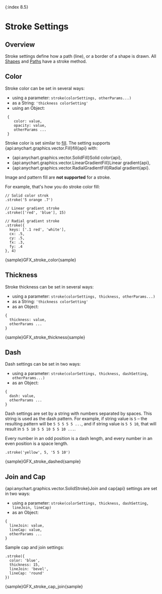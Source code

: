 {:index 8.5}

# Stroke Settings

## Overview

Stroke settings define how a path (line), or a border of a shape is drawn. All [Shapes](Shapes) and [Paths](Paths) have a stroke method.

## Color

Stroke color can be set in several ways:

* using a parameter:  `stroke(colorSettings, otherParams...)`
* as a String: `'thickness colorSetting'`
* using an Object:
```
 {
    color: value,
    opacity: value,
    otherParams ...
 }
```

Stroke color is set similar to [fill](Fill_Settings). The setting supports {api:anychart.graphics.vector.Fill}fill{api} with:

* {api:anychart.graphics.vector.SolidFill}Solid color{api},
* {api:anychart.graphics.vector.LinearGradientFill}Linear gradient{api},
* {api:anychart.graphics.vector.RadialGradientFill}Radial gradient{api}.

Image and pattern fill are **not supported** for a stroke.

For example, that's how you do stroke color fill:

```
// Solid color strok
.stroke('5 orange .7')

// Linear gradient stroke
.stroke(['red', 'blue'], 15)

// Radial gradient stroke
.stroke({
  keys: ['.1 red', 'white'],
  cx: .5,
  cy: .5,
  fx: .3,
  fy: .4
}, 4)
```

{sample}GFX\_stroke_color{sample}

## Thickness

Stroke thickness can be set in several ways:

* using a parameter:  `stroke(colorSettings, thickness, otherParams...)`
* as a String:  `'thickness colorSetting'`
* as an Object:
```
{
  thickness: value,
  otherParams ...
}
```

{sample}GFX\_stroke_thickness{sample}

## Dash

Dash settings can be set in two ways:

* using a parameter: `stroke(colorSettings, thickness, dashSetting, otherParams...)`
* as an Object:
```
{
  dash: value,
  otherParams ...
}
```

Dash settings are set by a string with numbers separated by spaces. This string is used as the dash pattern. For example, if string value is `5` – the resulting pattern will be `5 5 5 5 5 ...`, and if string value is  `5 5 10`, that will result in `5 5 10 5 5 10 5 5 10 ...`.
 
Every number in an odd position is a dash length, and every number in an even position is a space length.

```
.stroke('yellow', 5, '5 5 10')
```

{sample}GFX\_stroke_dashed{sample}

## Join and Cap

{api:anychart.graphics.vector.SolidStroke}Join and cap{api} settings are set in two ways:
* using a parameter: `stroke(colorSettings, thickness, dashSetting, lineJoin, lineCap)`
* as an Object:
```
{
  lineJoin: value,
  lineCap: value,
  otherParams ...
}
```

Sample cap and join settings:

```
.stroke({
  color: 'blue',
  thickness: 15,
  lineJoin: 'bevel',
  lineCap: 'round'
})
```

{sample}GFX\_stroke\_cap\_join{sample}


